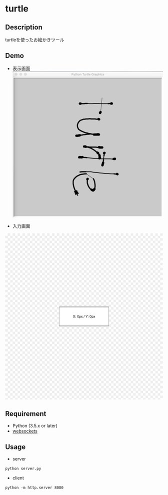 # turtle
## Description
turtleを使ったお絵かきツール

## Demo
* 表示画面
![](./images/turtle.png)

* 入力画面

![](./images/browser.png)

## Requirement
* Python (3.5.x or later)
* [websockets](https://websockets.readthedocs.io/en/stable/index.html)

## Usage
* server

```
python server.py
```
* client

```
python -m http.server 8080
```

